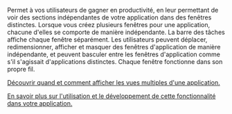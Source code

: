 ﻿Permet à vos utilisateurs de gagner en productivité, en leur permettant de voir des sections indépendantes de votre application dans des fenêtres distinctes. Lorsque vous créez plusieurs fenêtres pour une application, chacune d'elles se comporte de manière indépendante. La barre des tâches affiche chaque fenêtre séparément. Les utilisateurs peuvent déplacer, redimensionner, afficher et masquer des fenêtres d'application de manière indépendante, et peuvent basculer entre les fenêtres d'application comme s'il s'agissait d'applications distinctes. Chaque fenêtre fonctionne dans son propre fil.

[Découvrir quand et comment afficher les vues multiples d'une application.](https://docs.microsoft.com/windows/uwp/design/layout/show-multiple-views)

[En savoir plus sur l'utilisation et le développement de cette fonctionnalité dans votre application.](https://github.com/Microsoft/WindowsTemplateStudio/blob/master/docs/UWP/features/multiple-views.md)
